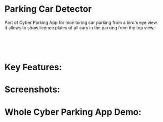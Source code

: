 # Parking Car Detector
Part of Cyber Parking App for monitoring car parking from a bird's eye view. <br>
It allows to show licence plates of all cars in the parking from the top view.

<br>
<br>
<br>

# Key Features:

# Screenshots:

# Whole Cyber Parking App Demo:

